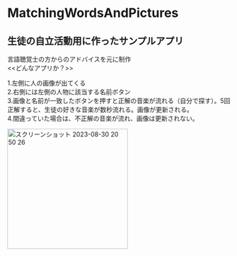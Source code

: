 # MatchingWordsAndPictures<br>
## 生徒の自立活動用に作ったサンプルアプリ<br>
言語聴覚士の方からのアドバイスを元に制作<br>
<<どんなアプリか？>><br>

1.左側に人の画像が出てくる<br>
2.右側には左側の人物に該当する名前ボタン<br>
3.画像と名前が一致したボタンを押すと正解の音楽が流れる（自分で探す）。5回正解すると、生徒の好きな音楽が数秒流れる。画像が更新される。<br>
4.間違っていた場合は、不正解の音楽が流れ、画像は更新されない。<br>


<img width="272" alt="スクリーンショット 2023-08-30 20 50 26" src="https://github.com/sasasan03/MatchingWordsAndPictures/assets/111943557/c6396de4-b97b-4416-905f-1bd6914e8d39">
